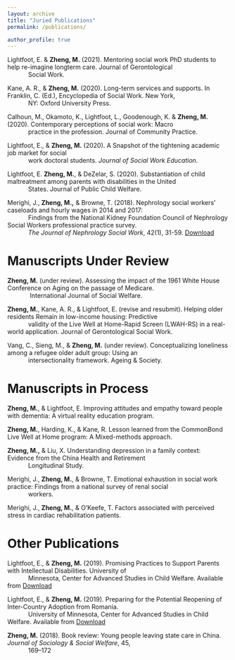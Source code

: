```yaml
---
layout: archive
title: "Juried Publications"
permalink: /publications/

author_profile: true
---
```


Lightfoot, E. & **Zheng, M.** (2021). Mentoring social work PhD students to help re-imagine longterm
care. Journal of Gerontological<br> &nbsp;&nbsp;&nbsp;&nbsp;&nbsp;&nbsp;&nbsp;&nbsp;&nbsp;&nbsp;&nbsp;&nbsp;Social Work.

Kane, A. R., & **Zheng, M.** (2020). Long-term services and supports. In Franklin, C. (Ed.),
Encyclopedia of Social Work. New York, <br> &nbsp;&nbsp;&nbsp;&nbsp;&nbsp;&nbsp;&nbsp;&nbsp;&nbsp;&nbsp;&nbsp;&nbsp;NY: Oxford University Press.

Calhoun, M., Okamoto, K., Lightfoot, L., Goodenough, K. & **Zheng, M.** (2020).
Contemporary perceptions of social work: Macro <br> &nbsp;&nbsp;&nbsp;&nbsp;&nbsp;&nbsp;&nbsp;&nbsp;&nbsp;&nbsp;&nbsp;&nbsp;practice in the profession. Journal of
Community Practice.

Lightfoot, E., & **Zheng, M.** (2020). A Snapshot of the tightening academic job market for social <br> &nbsp;&nbsp;&nbsp;&nbsp;&nbsp;&nbsp;&nbsp;&nbsp;&nbsp;&nbsp;&nbsp;&nbsp;work doctoral students. *Journal of Social Work Education*.

Lightfoot, E. **Zheng, M.**, & DeZelar, S. (2020). Substantiation of child maltreatment among
parents with disabilities in the United <br> &nbsp;&nbsp;&nbsp;&nbsp;&nbsp;&nbsp;&nbsp;&nbsp;&nbsp;&nbsp;&nbsp;&nbsp;States. Journal of Public Child Welfare.

Merighi, J., **Zheng, M.,** & Browne, T. (2018). Nephrology social workers’ caseloads and hourly wages in 2014 and 2017: <br> &nbsp;&nbsp;&nbsp;&nbsp;&nbsp;&nbsp;&nbsp;&nbsp;&nbsp;&nbsp;&nbsp;&nbsp;Findings from the National Kidney Foundation Council of Nephrology Social Workers professional practice survey. <br> &nbsp;&nbsp;&nbsp;&nbsp;&nbsp;&nbsp;&nbsp;&nbsp;&nbsp;&nbsp;&nbsp;&nbsp;*The Journal of Nephrology Social Work*, 42(1), 31-59. [Download](https://www.kidney.org/sites/default/files/v42a_a3.pdf)


# Manuscripts Under Review
**Zheng, M.** (under review). Assessing the impact of the 1961 White House Conference on Aging
on the passage of Medicare.<br> &nbsp;&nbsp;&nbsp;&nbsp;&nbsp;&nbsp;&nbsp;&nbsp;&nbsp;&nbsp;&nbsp;&nbsp; International Journal of Social Welfare.

**Zheng, M.**, Kane, A. R., & Lightfoot, E. (revise and resubmit). Helping older residents Remain
in low-income housing: Predictive <br> &nbsp;&nbsp;&nbsp;&nbsp;&nbsp;&nbsp;&nbsp;&nbsp;&nbsp;&nbsp;&nbsp;&nbsp;validity of the Live Well at Home-Rapid Screen
(LWAH-RS) in a real-world application. Journal of Gerontological Social Work.

Vang, C., Sieng, M., & **Zheng, M.** (under review). Conceptualizing loneliness among a refugee older adult group: Using an<br> &nbsp;&nbsp;&nbsp;&nbsp;&nbsp;&nbsp;&nbsp;&nbsp;&nbsp;&nbsp;&nbsp;&nbsp;intersectionality framework. Ageing & Society. 


# Manuscripts in Process
**Zheng, M.**, & Lightfoot, E. Improving attitudes and empathy toward people with dementia: A
virtual reality education program.

**Zheng, M.**, Harding, K., & Kane, R. Lesson learned from the CommonBond Live Well at Home
program: A Mixed-methods approach.

**Zheng, M.,** & Liu, X. Understanding depression in a family context: Evidence from the China Health and Retirement <br> &nbsp;&nbsp;&nbsp;&nbsp;&nbsp;&nbsp;&nbsp;&nbsp;&nbsp;&nbsp;&nbsp;&nbsp;Longitudinal Study.

Merighi, J., **Zheng, M.**, & Browne, T. Emotional exhaustion in social work practice: Findings
from a national survey of renal social <br> &nbsp;&nbsp;&nbsp;&nbsp;&nbsp;&nbsp;&nbsp;&nbsp;&nbsp;&nbsp;&nbsp;&nbsp;workers.

Merighi, J., **Zheng, M.**, & O’Keefe, T. Factors associated with perceived stress in cardiac
rehabilitation patients.

# Other Publications

Lightfoot, E., & **Zheng, M.** (2019). Promising Practices to Support Parents with Intellectual Disabilities. University of <br> &nbsp;&nbsp;&nbsp;&nbsp;&nbsp;&nbsp;&nbsp;&nbsp;&nbsp;&nbsp;&nbsp;&nbsp;Minnesota, Center for Advanced Studies in Child Welfare. Available from [Download](https://cascw.umn.edu/wp-content/uploads/2019/11PracticeNotes_33.508.pdf)

Lightfoot, E., & **Zheng, M.** (2019). Preparing for the Potential Reopening of Inter-Country Adoption from Romania. <br> &nbsp;&nbsp;&nbsp;&nbsp;&nbsp;&nbsp;&nbsp;&nbsp;&nbsp;&nbsp;&nbsp;&nbsp;University of Minnesota, Center for Advanced Studies in Child Welfare. Available from [Download](https://cascw.umn.edu/wp-content/uploads/2019/11/PN34_WEB508.pdf)

**Zheng, M.** (2018). Book review: Young people leaving state care in China. *Journal of Sociology & Social Welfare*, 45, <br> &nbsp;&nbsp;&nbsp;&nbsp;&nbsp;&nbsp;&nbsp;&nbsp;&nbsp;&nbsp;&nbsp;&nbsp;169–172


